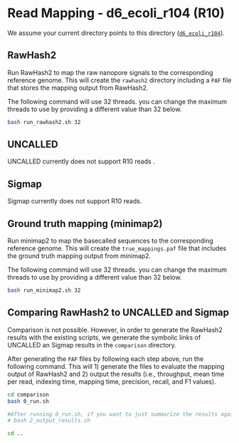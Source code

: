 # Read Mapping - d6_ecoli_r104 (R10)

We assume your current directory points to this directory ([`d6_ecoli_r104`](./)).

## RawHash2

Run RawHash2 to map the raw nanopore signals to the corresponding reference genome. This will create the `rawhash2` directory including a `PAF` file that stores the mapping output from RawHash2.

The following command will use 32 threads. you can change the maximum threads to use by providing a different value than 32 below.

```bash
bash run_rawhash2.sh 32
```

## UNCALLED

UNCALLED currently does not support R10 reads .

## Sigmap

Sigmap currently does not support R10 reads.

## Ground truth mapping (minimap2)

Run minimap2 to map the basecalled sequences to the corresponding reference genome. This will create the `true_mappings.paf` file that includes the ground truth mapping output from minimap2.

The following command will use 32 threads. you can change the maximum threads to use by providing a different value than 32 below.

```bash
bash run_minimap2.sh 32
```

## Comparing RawHash2 to UNCALLED and Sigmap

Comparison is not possible. However, in order to generate the RawHash2 results with the existing scripts, we generate the symbolic links of UNCALLED an Sigmap results in the `comparison` directory.

After generating the `PAF` files by following each step above, run the following command. This will 1) generate the files to evaluate the mapping output of RawHash2 and 2) output the results (i.e., throughput, mean time per read, indexing time, mapping time, precision, recall, and F1 values).

```bash
cd comparison
bash 0_run.sh

#After running 0_run.sh, if you want to just summarize the results again without generating the evaluation files, you can alternatively run the following command:
# bash 2_output_results.sh

cd ..
```
